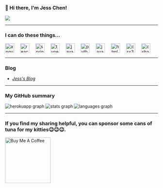 ### 👋 Hi there, I'm Jess Chen!
<div align="left">
  <img src="https://komarev.com/ghpvc/?username=cycosad&color=fb4362" />
</div>

---

###  I can do these things...
<div align="left">
  <img src="https://cdn.jsdelivr.net/gh/devicons/devicon/icons/angular/angular-original.svg" height="30" alt="angular logo" />
  <img width="12" />
  <img src="https://cdn.jsdelivr.net/gh/devicons/devicon/icons/react/react-original.svg" height="30" alt="react logo" />
  <img width="12" />
  <img src="https://cdn.jsdelivr.net/gh/devicons/devicon/icons/spring/spring-original.svg" height="30" alt="spring logo" />
  <img width="12" />
  <img src="https://cdn.jsdelivr.net/gh/devicons/devicon/icons/typescript/typescript-original.svg" height="30" alt="typescript logo"  />
  <img width="12" />
  <img src="https://cdn.jsdelivr.net/gh/devicons/devicon/icons/java/java-original.svg" height="30" alt="java logo"  />
  <img width="12" />
  <img src="https://cdn.jsdelivr.net/gh/devicons/devicon/icons/python/python-original.svg" height="30" alt="python logo"  />
  <img width="12" />
  <img src="https://cdn.jsdelivr.net/gh/devicons/devicon/icons/javascript/javascript-original.svg" height="30" alt="javascript logo"  />
  <img width="12" />
  <img src="https://cdn.jsdelivr.net/gh/devicons/devicon/icons/html5/html5-original.svg" height="30" alt="html5 logo"  />
  <img width="12" />
  <img src="https://cdn.jsdelivr.net/gh/devicons/devicon/icons/css3/css3-original.svg" height="30" alt="css3 logo"  />
  <img width="12" />
  <img src="https://cdn.jsdelivr.net/gh/devicons/devicon/icons/csharp/csharp-original.svg" height="30" alt="csharp logo"  />
</div>

---

### Blog
<ul>
  <li>
    <a href="https://www.jesseedgerunner.com">
      <i>Jess's Blog</i>
    </a>
  </li>
</ul>

---

### My GitHub summary
<div align="left">
  <img src="https://github-readme-streak-stats.herokuapp.com?user=cycosad&theme=dracula&ring=fb4362&file=fb4362&currStreakNum=fb4362&card_width=1012&currStreakLabel=fb4362&hide_border=false" alt="herokuapp graph" />
  <img src="https://github-readme-stats.vercel.app/api?username=jess88tw&hide_title=false&hide_rank=false&show_icons=true&include_all_commits=true&card_width=503&count_private=true&disable_animations=false&theme=dracula&locale=en&hide_border=false" alt="stats graph" />
  <img src="https://github-readme-stats.vercel.app/api/top-langs?username=maurodesouza&locale=en&hide_title=false&layout=compact&card_width=503&langs_count=5&theme=dracula&hide_border=false" alt="languages graph" />
</div>

---

### If you find my sharing helpful, you can sponsor some cans of tuna for my kitties😉😉😉.
<div align="left">
  <a href="https://www.buymeacoffee.com/jess88tw" target="_blank">
    <img src="https://cdn.buymeacoffee.com/buttons/v2/default-red.png" alt="Buy Me A Coffee" width="150" >
  </a>
</div>
